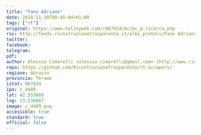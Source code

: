```yaml
---
title: "Fano Adriano"
date: 2018-11-30T00:45:04+01:00
tags: ["rt"]
original: https://www.halleyweb.com/c067024/mc/mc_p_ricerca.php
rss: http://feeds.ricostruzionetrasparente.it/albi_pretori/Fano Adriano_feed.xml
twitter: 
facebook: 
telegram: 
pdf: 
author: Alessio Cimarelli <alessio.cimarelli@gmail.com> (http://www.ricostruzionetrasparente.it)
repo: https://github.com/RicostruzioneTrasparente/rt-scrapers/
regione: Abruzzo
provincia: Teramo
istat: 067024
ipa: c_d489
lat: 42.553889
lng: 13.536667
image: c_d489.png
accessible: true
standard: true
official: false
---
```

